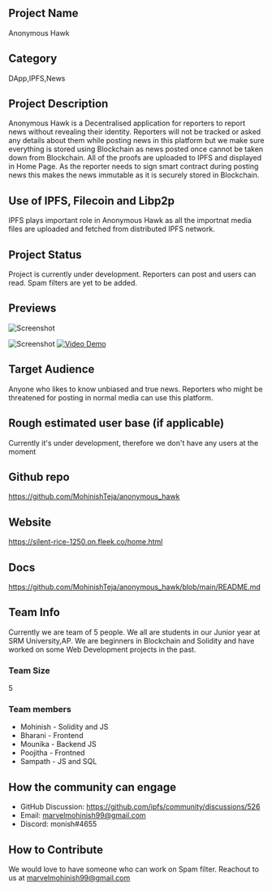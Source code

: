 ## Project Name <!-- Add your project name here with format "Project Name"-->
Anonymous Hawk

## Category 
<!--developer tooling, application, wallet, infrastructure, etc-->
DApp,IPFS,News
## Project Description
<!--Describe your project in a few sentences. -->
Anonymous Hawk is a Decentralised application for reporters to report news without revealing their identity. Reporters will not be tracked or asked any details about them while posting news in this platform but we make sure everything is stored using Blockchain as news posted once cannot be taken down from Blockchain. All of the proofs are uploaded to IPFS and displayed in Home Page. As the reporter needs to sign smart contract during posting news this makes the news immutable as it is securely stored in Blockchain. 

## Use of IPFS, Filecoin and Libp2p
<!-- Describe how your project uses any or all of these technologies, and why. -->
IPFS plays important role in Anonymous Hawk as all the importnat media files are uploaded and fetched from distributed IPFS network.

## Project Status
<!--brainstorming, fundraising, under development, beta, shipped, etc-->
Project is currently under development. Reporters can post and users can read. Spam filters are yet to be added.

## Previews
<!--Add some screenshots to give a preview of your product-->

![Screenshot](https://drive.google.com/file/d/1ijaNya96Jyyajl-IlgADi2sPUHP67SnA/view?usp=sharing)

![Screenshot](https://drive.google.com/file/d/1rULfmaMp7Gjfbb0dGUIvFig4MuqzUg-G/view?usp=sharing)
[![Video Demo](https://drive.google.com/file/d/1ijaNya96Jyyajl-IlgADi2sPUHP67SnA/view?usp=sharing)](https://youtu.be/UywwmP-B6uc)

## Target Audience
<!--Describe who will be your project's users-->
Anyone who likes to know unbiased and true news. Reporters who might be threatened for posting in normal media can use this platform.

## Rough estimated user base (if applicable)
Currently it's under development, therefore we don't have any users at the moment

## Github repo
<!--Attach a link to your GitHub repo - open source is required - please make sure your repo has a license file and is licensed using MIT open source license! -->
https://github.com/MohinishTeja/anonymous_hawk
## Website
<!--Link your website if available-->
https://silent-rice-1250.on.fleek.co/home.html
## Docs
<!--Including a link to your project docs!-->
https://github.com/MohinishTeja/anonymous_hawk/blob/main/README.md
## Team Info
<!-- Introduce your amazing team - how many team members are working on this project and who are they?-->
Currently we are team of 5 people. We all are students in our Junior year at SRM University,AP. We are beginners in Blockchain and Solidity and have worked on some Web Development projects in the past.
### Team Size  
5
### Team members  
- Mohinish - Solidity and JS
- Bharani  - Frontend
- Mounika  - Backend JS
- Poojitha - Frontned
- Sampath  - JS and SQL
## How the community can engage
* GitHub Discussion: <!--Start a discussion with the community here: https://github.com/ipfs/community/discussions/new and attach the link!--> https://github.com/ipfs/community/discussions/526
* Email:  marvelmohinish99@gmail.com  
* Discord:  monish#4655


## How to Contribute
<!--How can the community contribute to your project?-->
We would love to have someone who can work on Spam filter. Reachout to us at marvelmohinish99@gmail.com
